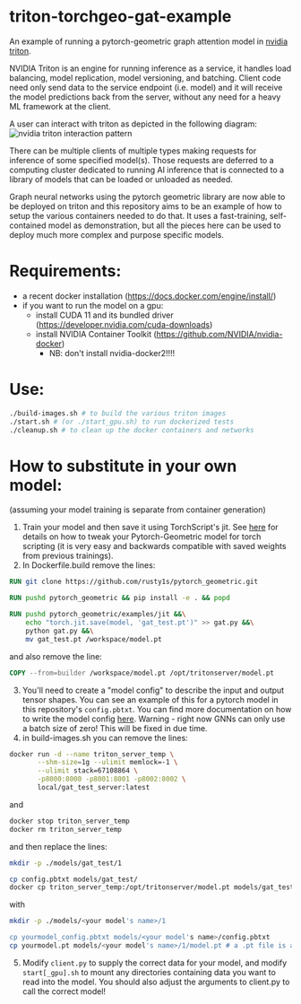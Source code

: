 # triton-torchgeo-gat-example
An example of running a pytorch-geometric graph attention model in [nvidia triton](https://docs.nvidia.com/deeplearning/triton-inference-server/user-guide/docs/).

NVIDIA Triton is an engine for running inference as a service, 
it handles load balancing, model replication, model versioning, and batching.
Client code need only send data to the service endpoint (i.e. model) and it will
receive the model predictions back from the server, without any need for a heavy
ML framework at the client. 

A user can interact with triton as depicted in the following diagram:
![nvidia triton interaction pattern](https://developer.nvidia.com/sites/default/files/akamai/datacenter.png)

There can be multiple clients of multiple types making requests for inference of some specified model(s).
Those requests are deferred to a computing cluster dedicated to running AI inference that is connected to a
library of models that can be loaded or unloaded as needed.

Graph neural networks using the pytorch geometric library are now able to be deployed on triton and this repository
aims to be an example of how to setup the various containers needed to do that. It uses a fast-training, self-contained
model as demonstration, but all the pieces here can be used to deploy much more complex and purpose specific models.

Requirements:
=============
- a recent docker installation (https://docs.docker.com/engine/install/)
- if you want to run the model on a gpu: 
  - install CUDA 11 and its bundled driver (https://developer.nvidia.com/cuda-downloads)
  - install NVIDIA Container Toolkit (https://github.com/NVIDIA/nvidia-docker) 
    - NB: don't install nvidia-docker2!!!!

Use:
====
```bash
./build-images.sh # to build the various triton images
./start.sh # (or ./start_gpu.sh) to run dockerized tests
./cleanup.sh # to clean up the docker containers and networks
```

# How to substitute in your own model:
(assuming your model training is separate from container generation)
1) Train your model and then save it using TorchScript's jit. See [here](https://pytorch-geometric.readthedocs.io/en/latest/notes/jit.html) for details on how to tweak your Pytorch-Geometric model for torch scripting (it is very easy and backwards compatible with saved weights from previous trainings).
2) In Dockerfile.build remove the lines:
```Dockerfile
RUN git clone https://github.com/rusty1s/pytorch_geometric.git

RUN pushd pytorch_geometric && pip install -e . && popd

RUN pushd pytorch_geometric/examples/jit &&\
    echo "torch.jit.save(model, 'gat_test.pt')" >> gat.py &&\
    python gat.py &&\
    mv gat_test.pt /workspace/model.pt
```
and also remove the line:
```Dockerfile
COPY --from=builder /workspace/model.pt /opt/tritonserver/model.pt
```
3) You'll need to create a "model config" to describe the input and output tensor shapes. You can see an example of this for a pytorch model in this repository's `config.pbtxt`. You can find more documentation on how to write the model config [here](https://docs.nvidia.com/deeplearning/triton-inference-server/user-guide/docs/model_configuration.html). Warning - right now GNNs can only use a batch size of zero! This will be fixed in due time.
4) in build-images.sh you can remove the lines:
```bash
docker run -d --name triton_server_temp \
       --shm-size=1g --ulimit memlock=-1 \
       --ulimit stack=67108864 \
       -p8000:8000 -p8001:8001 -p8002:8002 \
       local/gat_test_server:latest
```
and
```bash
docker stop triton_server_temp
docker rm triton_server_temp
```
and then replace the lines:
```bash
mkdir -p ./models/gat_test/1

cp config.pbtxt models/gat_test/
docker cp triton_server_temp:/opt/tritonserver/model.pt models/gat_test/1/
```
with
```bash
mkdir -p ./models/<your model's name>/1

cp yourmodel_config.pbtxt models/<your model's name>/config.pbtxt
cp yourmodel.pt models/<your model's name>/1/model.pt # a .pt file is a saved TorchScript jit file
```
5) Modify `client.py` to supply the correct data for your model, and modify `start[_gpu].sh` to mount any directories containing data you want to read into the model. You should also adjust the arguments to client.py to call the correct model!
